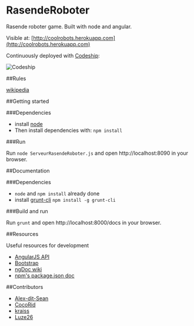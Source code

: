 RasendeRoboter
==============

Rasende roboter game. Built with node and angular.

Visible at: [http://coolrobots.herokuapp.com](http://coolrobots.herokuapp.com)

Continuously deployed with [Codeship](http://www.codeship.io):

![Codeship](https://www.codeship.io/projects/ac1b4880-2f49-0131-b419-22135f4e7ccd/status)

##Rules

[wikipedia](http://en.wikipedia.org/wiki/Ricochet_Robot)

##Getting started

###Dependencies
* install [node](http://nodejs.org)
* Then install dependencies with: `npm install`

###Run

Run `node ServeurRasendeRoboter.js` and open http://localhost:8090 in your browser.

##Documentation

###Dependencies
* `node` and `npm install` already done
* install [grunt-cli](https://github.com/gruntjs/grunt-cli) `npm install -g grunt-cli`

###Build and run

Run `grunt` and open http://localhost:8000/docs in your browser.

##Resources

Useful resources for development
* [AngularJS API](http://docs.angularjs.org/api/)
* [Bootstrap](http://getbootstrap.com/)
* [ngDoc wiki](https://github.com/angular/angular.js/wiki/Writing-AngularJS-Documentation)
* [npm's package.json doc](https://npmjs.org/doc/json.html)

##Contributors

* [Alex-dit-Sean](https://github.com/Alex-dit-Sean)
* [CocoRid](https://github.com/CocoRid)
* [kraiss](https://github.com/kraiss)
* [Luze26](https://github.com/Luze26)
